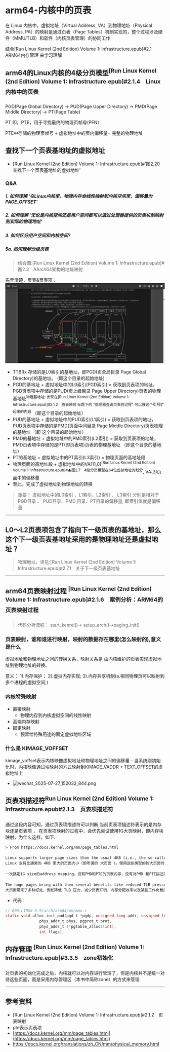 # arm64-内核中的页表
在 Linux 内核中，虚拟地址（Virtual Address, VA）到物理地址（Physical Address, PA）的映射是通过页表（Page Tables）机制实现的，整个过程涉及硬件（MMU/TLB）和软件（内核页表管理）的协同工作

结合[Run Linux Kernel (2nd Edition) Volume 1: Infrastructure.epub]#2.1　ARM64内存管理 来学习理解


## arm64的Linux内核的4级分页模型<sup>[Run Linux Kernel (2nd Edition) Volume 1: Infrastructure.epub]#2.1.4　Linux内核中的页表</sup>
PGD(Page Global Directory) -> PUD(Page Upper Directory) -> PMD(Page Middle Directory) -> PT(Page Table)

PT 即，PTE，用于寻找最终的物理页帧号(PFN)

 PTE中存储的物理页帧号 + 虚拟地址中的页内偏移量= 完整的物理地址




## 查找下一个页表基地址的虚拟地址
- [Run Linux Kernel (2nd Edition) Volume 1: Infrastructure.epub]#‘图2.20　查找下一个页表基地址的虚拟地址’

### Q&A
##### 1. 如何理解 ‘在Linux内核里，物理内存会线性映射到内核空间里，偏移量为PAGE_OFFSET’


##### 2. 如何理解 ‘无论是内核空间还是用户空间都可以通过处理器提供的页表机制映射到实际的物理地址’


##### 3. 如何区分用户空间和内核空间?


##### 5a. 如何理解分级页表
> 结合图:[Run Linux Kernel (2nd Edition) Volume 1: Infrastructure.epub]#图2.3　AArch64架构的地址映射

先弄清楚，页表&页表项：![页表&页表项](./999.IMGS/20250814200211.jpg)

- TTBRx 存储的是L0索引的基地址，即PGD(页全局目录 Page Global Directory)的基地址。 (即这个目录的起始地址)
- PGD的基地址 + 虚拟地址中的L0索引(PGD索引) = 获取到页表项的地址，PGD页表项中存储的是PUD(页上级目录 Page Upper Directory)页表的物理基地址<sup>物理基地址: 出现在[Run Linux Kernel (2nd Edition) Volume 1: Infrastructure.epub]#2.1.2　页表映射 标题下的 "处理器查询页表的过程" 可以搜这个引号扩起来的内容</sup> （即这个目录的起始地址）
- PUD的基地址 + 虚拟地址中的PUD索引(L1索引) = 获取到页表项的地址，PUD页表项中存储的是PMD(页面中间目录 Page Middle Directory)页表物理的基地址 （即 这个目录的起始地址）
- PMD的基地址 + 虚拟地址中的PMD索引(L2索引) = 获取到页表项的地址，PMD页表项中存储的是PT(即页表项)页表的物理基地址 （即这个目录的基地址）
- PT的基地址 +  虚拟地址中的PT索引(L3索引) = 物理页面的高地址段
- 物理页面的高地址段 + 虚拟地址中的VA[11,0]<sup>[Run Linux Kernel (2nd Edition) Volume 1: Infrastructure.epub]#▲图2.7　4级分页模型在64位虚拟地址的划分</sup>, VA:即页面中的偏移量
- 至此，完成了虚拟地址到物理地址的转换

> 重要！ 虚拟地址中的L0索引 、L1索引、L2索引 、 L3索引 分别是相对于PGD目录 、 PUD目录、PMD 目录、PT目录的偏移量, 即索引值就是偏移量


---

## L0～L2页表项包含了指向下一级页表的基地址，那么这个下一级页表基地址采用的是物理地址还是虚拟地址？
> 物理地址，详见:[Run Linux Kernel (2nd Edition) Volume 1: Infrastructure.epub]#2.7.1　关于下一级页表基地址


---

## arm64页表映射过程 <sup>[Run Linux Kernel (2nd Edition) Volume 1: Infrastructure.epub]#2.1.6　案例分析：ARM64的页表映射过程</sup>
> 代码分析流程： start_kenrel()-> setup_arch()->paging_init()

### 页表映射，谁和谁进行映射，映射的数据存在哪里(怎么映射的),意义是什么
虚拟地址和物理地址之间的转换关系，映射关系是 由内核维护的页表实现虚拟地址到物理地址的转换。

意义： 1).内存保护； 2).虚拟内存实现; 3).内存共享机制(a.相同物理页可以映射到多个进程的虚拟空间;)

### 内核特殊映射
- 直接映射
   + 物理内存到内核虚拟空间的线性映射
- 高端内存映射
- 固定映射
   + 预留给特殊用途的固定虚拟地址区域

### 什么是 KIMAGE_VOFFSET
kimage_voffset表示内核映像虚拟地址和物理地址之间的偏移量 - 当系统刚初始化时，内核映像通过块映射的方式映射到KIMAGE_VADDR + TEXT_OFFSET的虚拟地址上

- ![wechat_2025-07-27_152032_844.png](./999.IMGS/wechat_2025-07-27_152032_844.png)

## 页表项描述符<sup>Run Linux Kernel (2nd Edition) Volume 1: Infrastructure.epub#2.1.3　页表项描述符</sup>
通过这段内容可知，通过页表项描述符可以判断 当前页表项描述符表示的是内存块还是页表项  ， 在页表项映射的过程中，会优先尝试使用1G大页映射，即内存块映射，为什么这样，如下:
```txt
> From https://docs.kernel.org/mm/page_tables.html

Linux supports larger page sizes than the usual 4KB (i.e., the so called huge pages). When using these kinds of larger pages, higher level pages can directly map them, with no need to use lower level page entries (PTE). Huge pages contain large contiguous physical regions that usually span from 2MB to 1GB. They are respectively mapped by the PMD and PUD page entries.
Linux 支持比通常的 4KB 更大的页面大小（即所谓的 大页面 ）。使用这些类型的较大页面时，更高级别的页面可以直接映射它们，而无需使用较低级别的页面条目 （PTE）。大页面包含大型连续物理区域，通常跨度为 2MB 到 1GB。它们分别由 PMD 和 PUD 页面条目映射。

一次搞定1G size的address mapping，没有PMD和PTE的页表内存，没有对PMD 和PTE描述符的访问,简单高效

The huge pages bring with them several benefits like reduced TLB pressure, reduced page table overhead, memory allocation efficiency, and performance improvement for certain workloads. However, these benefits come with trade-offs, like wasted memory and allocation challenges.
大页面带来了多种好处，例如降低 TLB 压力、减少页表开销、内存分配效率以及某些工作负载的性能改进。然而，这些好处也伴随着权衡，例如浪费内存和分配挑战。
```

- 代码：
```c
// 000.LINUX-5.9/arch/arm64/mm/mmu.c
static void alloc_init_pud(pgd_t *pgdp, unsigned long addr, unsigned long end,
			   phys_addr_t phys, pgprot_t prot,
			   phys_addr_t (*pgtable_alloc)(int),
			   int flags);
```


## 内存管理 <sup>[Run Linux Kernel (2nd Edition) Volume 1: Infrastructure.epub]#3.3.5　zone初始化</sup>
对页表的初始化完成之后，内核就可以对内存进行管理了，但是内核并不是统一对待这些页面，而是采用内存管理区（本书中简称zone）的方式来管理


---

## 参考资料
- [Run Linux Kernel (2nd Edition) Volume 1: Infrastructure.epub]#2.1.2　页表映射
- pte表示页表项
- [https://docs.kernel.org/mm/page_tables.html](https://docs.kernel.org/mm/page_tables.html)
- https://docs.kernel.org/translations/zh_CN/mm/physical_memory.html

